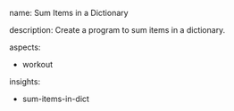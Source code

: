 name: Sum Items in a Dictionary

description: Create a program to sum items in a dictionary.

aspects:
  - workout

insights:
  - sum-items-in-dict